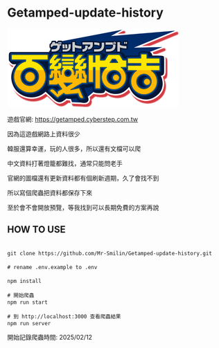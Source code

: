 # Getamped-update-history

![logo](./image/logo_ga.png)

遊戲官網: https://getamped.cyberstep.com.tw

因為這遊戲網路上資料很少

韓服還算幸運，玩的人很多，所以還有文檔可以爬

中文資料打著燈籠都難找，通常只能問老手

官網的圖檔還有更新資料都有個刷新週期，久了會找不到

所以寫個爬蟲把資料都保存下來

至於會不會開放預覽，等我找到可以長期免費的方案再說

## HOW TO USE

```

git clone https://github.com/Mr-Smilin/Getamped-update-history.git

# rename .env.example to .env

npm install

# 開始爬蟲
npm run start

# 到 http://localhost:3000 查看爬蟲結果
npm run server

```

開始記錄爬蟲時間: 2025/02/12
